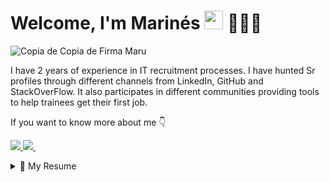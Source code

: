 # Welcome, I'm Marinés <img src="https://user-images.githubusercontent.com/1303154/88677602-1635ba80-d120-11ea-84d8-d263ba5fc3c0.gif" width="30"> 👩🏾‍💻

![Copia de Copia de Firma Maru](https://user-images.githubusercontent.com/84033821/166334171-27bea3f9-5d8c-4221-8c20-9883b054f335.jpg)

I have 2 years of experience in IT recruitment processes. I have hunted Sr profiles through different channels from LinkedIn, GitHub and StackOverFlow.
It also participates in different communities providing tools to help trainees get their first job.


</p>
If you want to know more about me 👇
</p>

</p>

<a href="https://www.linkedin.com/in/marinesdiaz/">
<img src="https://img.shields.io/badge/linkedin-%230077B5.svg?&style=for-the-badge&logo=linkedin&logoColor=white" />

<a href="https://t.me/@marines_diaz">
<img src="https://img.shields.io/badge/telegram-%230077B5.svg?&style=for-the-badge&logo=telegram&logoColor=white" />        
</a>&nbsp;&nbsp;

</p>
<details>
  <summary>📃 My Resume</summary>
</p>
  
## 💻 Experience 
</p>


🕵️ **It Source**\
📆 2022 - moment\
📍 **Randstad Argentina** 
  
🕵️ **It Recruiter**\
📆 2020 - 2022 \
📍 **Eficacia RH** 

</p>

## 📖 Education
</p>

📍  Diploma in Gamification - UTN 
📆 2021 - 2021

📍 Degree in Human Resources - UCASAL 
📆 2014 - 2019
</p>


</p>
<details>
  <summary>📃 My Box of Recruiting </summary>
</p>

🔎 Hunting for:

- X-Ray Google

- Search for GitHub

- StackOverFlow 

- GreenHouse

- Angelist

- Hiring Room

- Groups of Telegram/Discord
 
  
